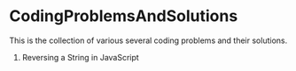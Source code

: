 # CodingProblemsAndSolutions
This is the collection of various several coding problems and their solutions.

1. Reversing a String in JavaScript